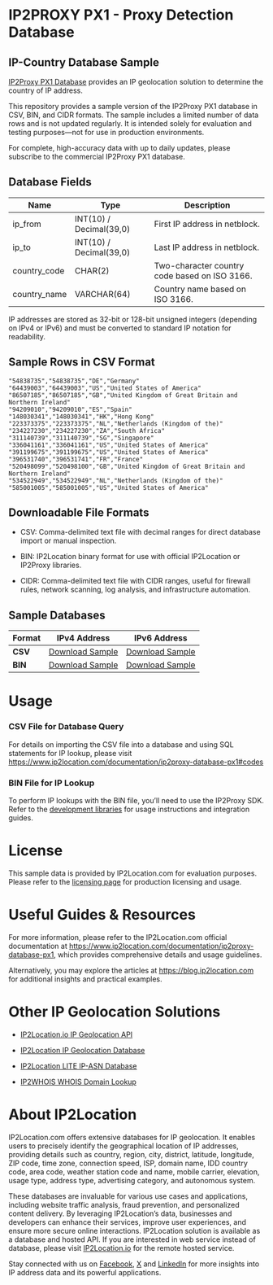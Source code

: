 # IP2PROXY PX1 - Proxy Detection Database

## IP-Country Database Sample

[IP2Proxy PX1 Database](https://www.ip2location.com/database/px1-ip-country) provides an IP geolocation solution to determine the country of IP address.

This repository provides a sample version of the IP2Proxy PX1 database in CSV, BIN, and CIDR formats. The sample includes a limited number of data rows and is not updated regularly. It is intended solely for evaluation and testing purposes—not for use in production environments. 

For complete, high-accuracy data with up to daily updates, please subscribe to the commercial IP2Proxy PX1 database.

## Database Fields

| **Name** | **Type** | **Description** |
| --- | --- | --- |
| ip_from | INT(10)  / Decimal(39,0) | First IP address in netblock. |
| ip_to | INT(10)  / Decimal(39,0) | Last IP address in netblock. |
| country_code | CHAR(2) | Two-character country code based on ISO 3166. |
| country_name | VARCHAR(64) | Country name based on ISO 3166. |

IP addresses are stored as 32-bit or 128-bit unsigned integers (depending on IPv4 or IPv6) and must be converted to standard IP notation for readability.

## Sample Rows in CSV Format
```csv
"54838735","54838735","DE","Germany"
"64439003","64439003","US","United States of America"
"86507185","86507185","GB","United Kingdom of Great Britain and Northern Ireland"
"94209010","94209010","ES","Spain"
"148030341","148030341","HK","Hong Kong"
"223373375","223373375","NL","Netherlands (Kingdom of the)"
"234227230","234227230","ZA","South Africa"
"311140739","311140739","SG","Singapore"
"336041161","336041161","US","United States of America"
"391199675","391199675","US","United States of America"
"396531740","396531741","FR","France"
"520498099","520498100","GB","United Kingdom of Great Britain and Northern Ireland"
"534522949","534522949","NL","Netherlands (Kingdom of the)"
"585001005","585001005","US","United States of America"
```

## Downloadable File Formats

- CSV: Comma-delimited text file with decimal ranges for direct database import or manual inspection.

- BIN: IP2Location binary format for use with official IP2Location or IP2Proxy libraries.

- CIDR: Comma-delimited text file with CIDR ranges, useful for firewall rules, network scanning, log analysis, and infrastructure automation.

## Sample Databases

| Format       | IPv4 Address                                                                                                        | IPv6 Address                                                                                                        |
|--------------|--------------------------------------------------------------------------------------------------------------------|--------------------------------------------------------------------------------------------------------------------|
| **CSV**      | [Download Sample](https://github.com/ip2location/sample-databases/tree/main/IP2Proxy/PX1/ip2proxy-px1-sample.ipv4.csv) | [Download Sample](https://github.com/ip2location/sample-databases/tree/main/IP2Proxy/PX1/ip2proxy-px1-sample.ipv6.csv) |
| **BIN**      | [Download Sample](https://github.com/ip2location/sample-databases/tree/main/IP2Proxy/PX1/ip2proxy-px1-sample.ipv4.bin) | [Download Sample](https://github.com/ip2location/sample-databases/tree/main/IP2Proxy/PX1/ip2proxy-px1-sample.ipv6.bin) |


# Usage

### CSV File for Database Query

For details on importing the CSV file into a database and using SQL statements for IP lookup, please visit [](https://xxxxx)<https://www.ip2location.com/documentation/ip2proxy-database-px1#codes>

### BIN File for IP Lookup

To perform IP lookups with the BIN file, you’ll need to use the IP2Proxy SDK. Refer to the [development libraries](https://www.ip2location.com/development-libraries/?tab=ip2proxy) for usage instructions and integration guides.

# License

This sample data is provided by IP2Location.com for evaluation purposes. Please refer to the [licensing page](https://www.ip2location.com/licensing) for production licensing and usage.

# Useful Guides & Resources

For more information, please refer to the IP2Location.com official documentation at <https://www.ip2location.com/documentation/ip2proxy-database-px1>, which provides comprehensive details and usage guidelines.

Alternatively, you may explore the articles at <https://blog.ip2location.com> for additional insights and practical examples.

# Other IP Geolocation Solutions

- [IP2Location.io IP Geolocation API](https://www.ip2location.io)

- [IP2Location IP Geolocation Database](https://www.ip2location.com/database/ip2location)

- [IP2Location LITE IP-ASN Database](https://lite.ip2location.com/database-asn)

- [IP2WHOIS WHOIS Domain Lookup](https://www.ip2whois.com/)

# About IP2Location

IP2Location.com offers extensive databases for IP geolocation. It enables users to precisely identify the geographical location of IP addresses, providing details such as country, region, city, district, latitude, longitude, ZIP code, time zone, connection speed, ISP, domain name, IDD country code, area code, weather station code and name, mobile carrier, elevation, usage type, address type, advertising category, and autonomous system.

These databases are invaluable for various use cases and applications, including website traffic analysis, fraud prevention, and personalized content delivery. By leveraging IP2Location’s data, businesses and developers can enhance their services, improve user experiences, and ensure more secure online interactions. IP2Location solution is available as a database and hosted API. If you are interested in web service instead of database, please visit [IP2Location.io](https://www.ip2location.io) for the remote hosted service.

Stay connected with us on [Facebook](https://www.facebook.com/ip2location), [X](https://x.com/ip2location) and [LinkedIn](https://www.linkedin.com/company/ip2location) for more insights into IP address data and its powerful applications.
